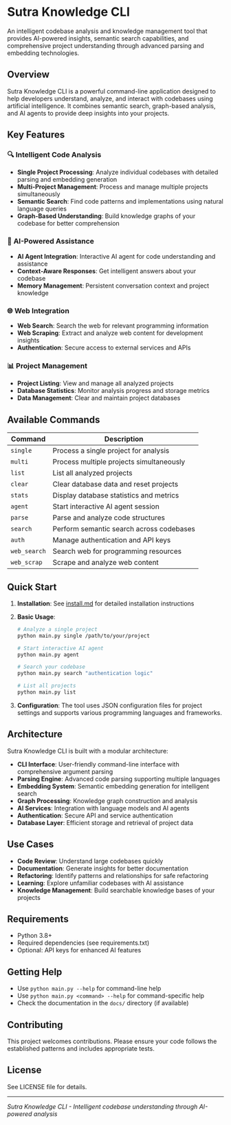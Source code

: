 
# Sutra Knowledge CLI

An intelligent codebase analysis and knowledge management tool that provides AI-powered insights, semantic search capabilities, and comprehensive project understanding through advanced parsing and embedding technologies.

## Overview

Sutra Knowledge CLI is a powerful command-line application designed to help developers understand, analyze, and interact with codebases using artificial intelligence. It combines semantic search, graph-based analysis, and AI agents to provide deep insights into your projects.

## Key Features

### 🔍 **Intelligent Code Analysis**
- **Single Project Processing**: Analyze individual codebases with detailed parsing and embedding generation
- **Multi-Project Management**: Process and manage multiple projects simultaneously
- **Semantic Search**: Find code patterns and implementations using natural language queries
- **Graph-Based Understanding**: Build knowledge graphs of your codebase for better comprehension

### 🤖 **AI-Powered Assistance**
- **AI Agent Integration**: Interactive AI agent for code understanding and assistance
- **Context-Aware Responses**: Get intelligent answers about your codebase
- **Memory Management**: Persistent conversation context and project knowledge

### 🌐 **Web Integration**
- **Web Search**: Search the web for relevant programming information
- **Web Scraping**: Extract and analyze web content for development insights
- **Authentication**: Secure access to external services and APIs

### 📊 **Project Management**
- **Project Listing**: View and manage all analyzed projects
- **Database Statistics**: Monitor analysis progress and storage metrics
- **Data Management**: Clear and maintain project databases

## Available Commands

| Command | Description |
|---------|-------------|
| `single` | Process a single project for analysis |
| `multi` | Process multiple projects simultaneously |
| `list` | List all analyzed projects |
| `clear` | Clear database data and reset projects |
| `stats` | Display database statistics and metrics |
| `agent` | Start interactive AI agent session |
| `parse` | Parse and analyze code structures |
| `search` | Perform semantic search across codebases |
| `auth` | Manage authentication and API keys |
| `web_search` | Search web for programming resources |
| `web_scrap` | Scrape and analyze web content |

## Quick Start

1. **Installation**: See [install.md](install.md) for detailed installation instructions

2. **Basic Usage**:
   ```bash
   # Analyze a single project
   python main.py single /path/to/your/project

   # Start interactive AI agent
   python main.py agent

   # Search your codebase
   python main.py search "authentication logic"

   # List all projects
   python main.py list
   ```

3. **Configuration**: The tool uses JSON configuration files for project settings and supports various programming languages and frameworks.

## Architecture

Sutra Knowledge CLI is built with a modular architecture:

- **CLI Interface**: User-friendly command-line interface with comprehensive argument parsing
- **Parsing Engine**: Advanced code parsing supporting multiple languages
- **Embedding System**: Semantic embedding generation for intelligent search
- **Graph Processing**: Knowledge graph construction and analysis
- **AI Services**: Integration with language models and AI agents
- **Authentication**: Secure API and service authentication
- **Database Layer**: Efficient storage and retrieval of project data

## Use Cases

- **Code Review**: Understand large codebases quickly
- **Documentation**: Generate insights for better documentation
- **Refactoring**: Identify patterns and relationships for safe refactoring
- **Learning**: Explore unfamiliar codebases with AI assistance
- **Knowledge Management**: Build searchable knowledge bases of your projects

## Requirements

- Python 3.8+
- Required dependencies (see requirements.txt)
- Optional: API keys for enhanced AI features

## Getting Help

- Use `python main.py --help` for command-line help
- Use `python main.py <command> --help` for command-specific help
- Check the documentation in the `docs/` directory (if available)

## Contributing

This project welcomes contributions. Please ensure your code follows the established patterns and includes appropriate tests.

## License

See LICENSE file for details.

---

*Sutra Knowledge CLI - Intelligent codebase understanding through AI-powered analysis*
